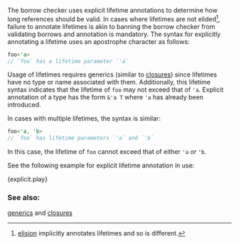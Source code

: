 The borrow checker uses explicit lifetime annotations to determine
how long references should be valid. In cases where lifetimes are not
elided[^1], failure to annotate lifetimes is akin to banning the borrow 
checker from validating borrows and annotation is mandatory. 
The syntax for explicitly annotating a lifetime uses an apostrophe 
character as follows: 

```rust
foo<'a>
// `foo` has a lifetime parameter `'a`
```

Usage of lifetimes requires generics (similar to [closures][anonymity]) 
since lifetimes have no type or name associated with them. Additionally, 
this lifetime syntax indicates that the lifetime of `foo` may not exceed 
that of `'a`. Explicit annotation of a type has the form `&'a T` where 
`'a` has already been introduced.

In cases with multiple lifetimes, the syntax is similar:

```rust
foo<'a, 'b>
// `foo` has lifetime parameters `'a` and `'b`
```

In this case, the lifetime of `foo` cannot exceed that of either `'a` *or* `'b`.

See the following example for explicit lifetime annotation in use:

{explicit.play}

[^1]: [elision][elision] implicitly annotates lifetimes and so is different.

### See also:

[generics][generics] and [closures][closures]

[anonymity]: /fn/closures/anonymity.html
[closures]: /fn/closures.html
[elision]: /scope/lifetime/elision.html
[generics]: /generics.html
